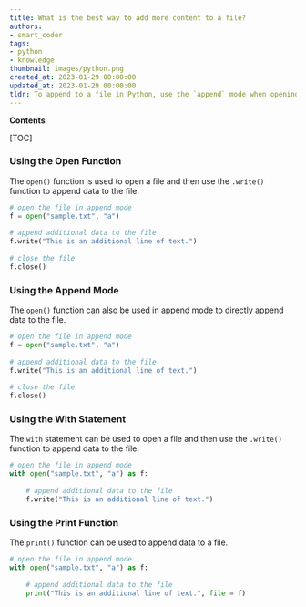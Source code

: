 ```yaml
---
title: What is the best way to add more content to a file?
authors:
- smart_coder
tags:
- python
- knowledge
thumbnail: images/python.png
created_at: 2023-01-29 00:00:00
updated_at: 2023-01-29 00:00:00
tldr: To append to a file in Python, use the `append` mode when opening the file with the open() function.
---
```


**Contents**

[TOC]

### Using the Open Function

The `open()` function is used to open a file and then use the `.write()` function to append data to the file.

```python
# open the file in append mode 
f = open("sample.txt", "a") 
  
# append additional data to the file 
f.write("This is an additional line of text.") 
  
# close the file 
f.close() 
```

### Using the Append Mode

The `open()` function can also be used in append mode to directly append data to the file.

```python
# open the file in append mode 
f = open("sample.txt", "a") 
  
# append additional data to the file 
f.write("This is an additional line of text.") 
  
# close the file 
f.close() 
```

### Using the With Statement

The `with` statement can be used to open a file and then use the `.write()` function to append data to the file.

```python
# open the file in append mode 
with open("sample.txt", "a") as f: 
  
    # append additional data to the file 
    f.write("This is an additional line of text.") 
```

### Using the Print Function

The `print()` function can be used to append data to a file.

```python
# open the file in append mode 
with open("sample.txt", "a") as f: 
  
    # append additional data to the file 
    print("This is an additional line of text.", file = f) 
```
